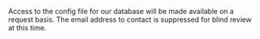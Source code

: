 Access to the config file for our database will be made available on a request basis. The email address to contact 
is suppressed for blind review at this time.